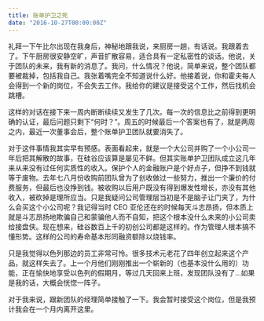```yaml
---
title: 账单护卫之死
date: "2016-10-27T00:00:00Z"
---
```


礼拜一下午比尔出现在我身后，神秘地跟我说，来厨房一趟，有话说。我跟着去了。下午厨房很安静空旷，声音扩散容易，适合具有一定私密性的谈话。他说，关于团队的未来，我有新的消息了。我问，什么情况？他说，简单来说，整个团队都要被裁掉，包括我自己。我张着嘴完全不知道说什么好。他接着说，你和霍夫每人会得到一个新的岗位，不会失去工作。我给你的建议是接受这个工作，然后找机会跳槽。

这样的对话在接下来一周内断断续续又发生了几次。每一次的信息比之前得到更明确的认证，最后问题只剩下“何时？”。周五的时候最后一个答案也有了，就是两周之内，最近一次董事会后，整个账单护卫团队就要消失了。

对于这件事情我其实早有预感。表面看起来，就是一个大公司并购了一个小公司一年后把其解散的故事，在硅谷应该算是屡见不鲜。但其实账单护卫团队成立这几年来从来没有过任何实质性的收入。保护个人的金融账户是个好点子，但挣不到钱就等于废物。去年七八月份收购前团队曾为了创收做过一些努力，推出一个廉价的付费服务，但最后也没挣到钱。被收购以后用户既没有得到爆发性增长，亦没有其他收入，被砍掉是理所应当。只是我疑问公司管理层当初是不是脑子让门夹了，为什么会买这个小公司呢？我记得当时 CEO 亚伦还在的时候每天斗志昂扬，但本质上就是斗志昂扬地欺骗自己和蒙骗他人而不自知，把这个根本没什么未来的小公司卖给接盘侠。现在想来，硅谷数百上千的初创公司都是这样的。作为管理人根本搞不懂形势。这样的公司的寿命基本形同融资额除以烧钱率。

只是我觉得以色列那边的员工非常可怜。很多技术元老花了四年创立起来这个产品，就这样失去了。上一个月他们刚刚推出一个崭新的（也基本没什么用的）功能，正在愉快地享受以色列的假期月，等过几天回来上班，发现团队没有了...如果是我的话，大概会恍惚一阵子。

对于我来说，跟新团队的经理简单接触了一下。我会暂时接受这个岗位，但是我预计我会在一个月内离开这里。
